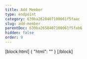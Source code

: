 ```yaml
---
title: Add Member
type: endpoint
category: 639ba2628407100061f5faac
slug: add-member
parentDoc: 639ba2658407100061f5fab6
hidden: false
order: 9
---
```

[block:html]
{
  "html": "<style>\n.LanguagePicker-divider { \n  display: none; }\n</style>"
}
[/block]